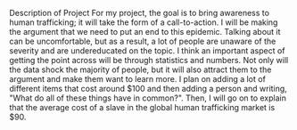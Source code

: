 Description of Project
For my project, the goal is to bring awareness to human trafficking; it will take the form of a call-to-action. I will be making the argument that we need to put an end to this epidemic. Talking about it can be uncomfortable, but as a result, a lot of people are unaware of the severity and are undereducated on the topic. I think an important aspect of getting the point across will be through statistics and numbers. Not only will the data shock the majority of people, but it will also attract them to the argument and make them want to learn more. I plan on adding a lot of different items that cost around $100 and then adding a person and writing, "What do all of these things have in common?". Then, I will go on to explain that the average cost of a slave in the global human trafficking market is $90.
